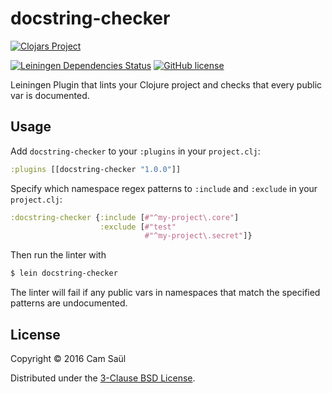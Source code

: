 # docstring-checker

[![Clojars Project](https://clojars.org/docstring-checker/latest-version.svg)](http://clojars.org/docstring-checker)


[![Leiningen Dependencies Status](https://jarkeeper.com/camsaul/lein-docstring-checker/status.png)](https://jarkeeper.com/camsaul/lein-docstring-checker)
[![GitHub license](https://img.shields.io/badge/license-3%E2%80%92Clause%20BSD-blue.svg)](https://raw.githubusercontent.com/camsaul/lein-docstring-checker/master/LICENSE.txt)

Leiningen Plugin that lints your Clojure project and checks that every public var is documented.

## Usage

Add `docstring-checker` to your `:plugins` in your `project.clj`:

```clojure
:plugins [[docstring-checker "1.0.0"]]
```

Specify which namespace regex patterns to `:include` and `:exclude` in your `project.clj`:

```clojure
:docstring-checker {:include [#"^my-project\.core"]
                    :exclude [#"test"
                              #"^my-project\.secret"]}
```

Then run the linter with

```bash
$ lein docstring-checker
```

The linter will fail if any public vars in namespaces that match the specified patterns are undocumented.

## License

Copyright © 2016 Cam Saül

Distributed under the [3-Clause BSD License](https://raw.githubusercontent.com/camsaul/lein-docstring-checker/master/LICENSE.txt).
